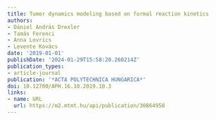```yaml
---
title: Tumor dynamics modeling based on formal reaction kinetics
authors:
- Dániel András Drexler
- Tamás Ferenci
- Anna Lovrics
- Levente Kovács
date: '2019-01-01'
publishDate: '2024-01-29T15:58:20.260214Z'
publication_types:
- article-journal
publication: '*ACTA POLYTECHNICA HUNGARICA*'
doi: 10.12700/APH.16.10.2019.10.3
links:
- name: URL
  url: https://m2.mtmt.hu/api/publication/30864958
---
```

